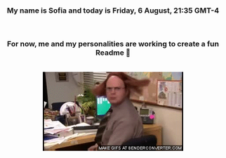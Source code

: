 


<div align="center">
<h3 >My name is Sofia and today is Friday, 6 August, 21:35 GMT-4</h3><br>
<h3 >For now, me and my personalities are working to create a fun Readme 👋
</h3><br>
<img src='img/dwight.gif' alt='working...'/>
</div>

